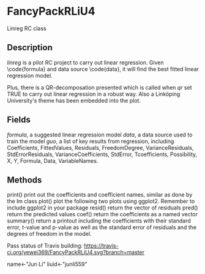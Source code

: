 # FancyPackRLiU4

Linreg RC class

## Description
*linreg* is a pilot RC project to carry out linear regression. Given \code{formula} and data source \code{data}, it will find the best fitted linear regression model.

Plus, there is a QR-decomposation presented which is called when *qr* set TRUE to carry out linear regression in a robust way. Also a Linköping University's theme has been embedded into the plot.

## Fields
*formula*, a suggested linear regression model
*data*, a data source used to train the model
*guo*, a list of key results from regression, including Coefficients, FittedValues, Residuals, FreedomDegree, VarianceResiduals, StdErrorResiduals, VarianceCoefficients, StdError, Tcoefficients, Possibility, X, Y, Formula, Data, VariableNames.

## Methods
print() print out the coefficients and coefficient names, similar as done by the lm class
plot() plot the following two plots using ggplot2. Remember to include ggplot2 in your package
resid() return the vector of residuals
pred() return the predicted values
coef() return the coefficients as a named vector
summary() return a printout including the coefficients with their standard error, t-value and p-value as well as the standard error of  residuals and the degrees of freedom in the model.



Pass status of Travis building:
https://travis-ci.org/yewei369/FancyPackRLiU4.svg?branch=master

name<-"Jun Li"
liuid<-"junli559"